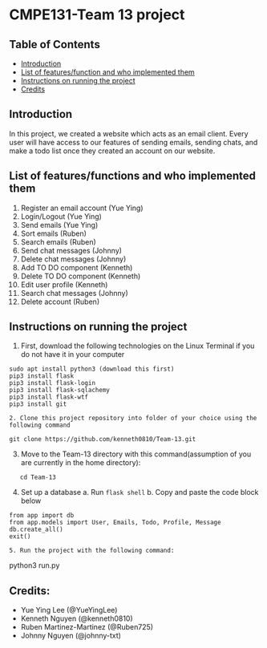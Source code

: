 # CMPE131-Team 13 project

## Table of Contents 
 - [Introduction](#introduction)
 - [List of features/function and who implemented them](#list-of-featuresfunction-and-who-implemented-them)
 - [Instructions on running the project](#instructions-on-running-the-project)
 - [Credits](#credits)

## Introduction 
In this project, we created a website which acts as an email client. Every user will have access to our features of
sending emails, sending chats, and make a todo list once they created an account on our website. 

## List of features/functions and who implemented them 
1. Register an email account (Yue Ying)
2. Login/Logout (Yue Ying)
3. Send emails (Yue Ying)
4. Sort emails (Ruben)
5. Search emails (Ruben)
6. Send chat messages (Johnny)
7. Delete chat messages (Johnny)
8. Add TO DO component (Kenneth)
9. Delete TO DO component (Kenneth)
10. Edit user profile (Kenneth)
11. Search chat messages (Johnny)
12. Delete account (Ruben)

## Instructions on running the project
1. First, download the following technologies on the Linux Terminal if you do not have it in your computer
```
sudo apt install python3 (download this first)
pip3 install flask 
pip3 install flask-login
pip3 install flask-sqlachemy
pip3 install flask-wtf
pip3 install git 

2. Clone this project repository into folder of your choice using the following command
```
    git clone https://github.com/kenneth0810/Team-13.git
    
3. Move to the Team-13 directory with this command(assumption of you are currently in the home directory): 
```
   cd Team-13
```
    
4. Set up a database
 a. Run `flask shell`
 b. Copy and paste the code block below
```
from app import db
from app.models import User, Emails, Todo, Profile, Message
db.create_all()
exit()

5. Run the project with the following command: 
```
python3 run.py


## Credits: 
- Yue Ying Lee (@YueYingLee)
- Kenneth Nguyen (@kenneth0810)
- Ruben Martinez-Martinez (@Ruben725)
- Johnny Nguyen (@johnny-txt)